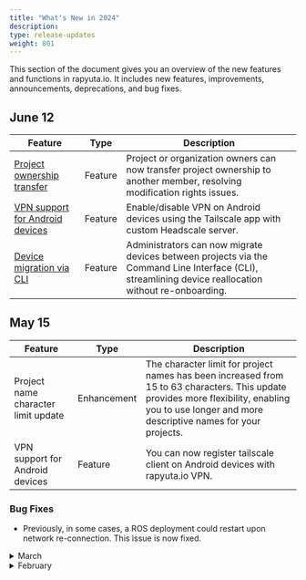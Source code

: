 ```yaml
---
title: "What's New in 2024"
description:
type: release-updates
weight: 801
---
```


This section of the document gives you an overview of the new features and functions in rapyuta.io. It includes new features, improvements, announcements, deprecations, and bug fixes.

## June 12

| Feature   | Type | Description |
| -------   | ---- | ----------- |
| [Project ownership transfer](https://deploy-preview-137--earnest-pithivier-89b859.netlify.app/how-to-guides/account-management/managing-projects/#transfer-project-ownership) | Feature | Project or organization owners can now transfer project ownership to another member, resolving modification rights issues.|
| [VPN support for Android devices](https://deploy-preview-136--earnest-pithivier-89b859.netlify.app/3_how-tos/34_networking-and-communication/347_enable-vpn/) | Feature | Enable/disable VPN on Android devices using the Tailscale app with custom Headscale server.|
| [Device migration via CLI](https://deploy-preview-135--earnest-pithivier-89b859.netlify.app/3_how-tos/32_device-management/322_migrate-a-device/) | Feature | Administrators can now migrate devices between projects via the Command Line Interface (CLI), streamlining device reallocation without re-onboarding.|

## May 15

| Feature   | Type | Description |
| -------   | ---- | ----------- |
| Project name character limit update | Enhancement | The character limit for project names has been increased from 15 to 63 characters. This update provides more flexibility, enabling you to use longer and more descriptive names for your projects.|
| VPN support for Android devices | Feature | You can now register tailscale client on Android devices with rapyuta.io VPN.|

### Bug Fixes

* Previously, in some cases, a ROS deployment could restart upon network re-connection. This issue is now fixed.

<details>
  <summary>March</summary>

## March 13

| Feature   | Type | Description |
| -------   | ---- | ----------- |
| [VPN connectivity restoration with updated subnet ranges](https://deploy-preview-130--earnest-pithivier-89b859.netlify.app/3_how-tos/34_networking-and-communication/347_enable-vpn/) | New | Updates to subnet ranges in the project no longer require re-enabling the VPN. |
| Support for IP whitelisting in StaticRoutes | New | Users can now whitelist specific IP addresses in StaticRoutes, enhancing security by restricting access to designated IPs. |
| Support for specifying permissions and ownership in device volume mounts | New | Users can define permissions and ownership settings for device volume mounts, providing greater control and flexibility over access rights and ownership of mounted volumes.|

</details>


<details>
  <summary>February</summary>

## February 14

| Feature   | Type | Description |
| -------   | ---- | ----------- |
| Support for US region in cloud deployments | New | Users can now spin cloud deployments in the US cluster, enabling them to utilize localized infrastructure resources and reduce latency for US-based users; retrieve updated manifests in the CLI using the ``rio explain`` command |

</details>
